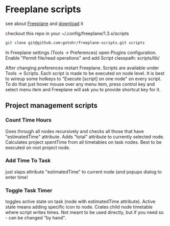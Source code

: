 # Freeplane scripts

see about [Freeplane](http://www.freeplane.org/wiki/index.php/Main_Page) and [download](http://sourceforge.net/projects/freeplane) it

checkout this repo in your ~/.config/freeplane/1.3.x/scripts
```bash
git clone git@github.com:gotohr/freeplane-scripts.git scripts
```
In Freeplane settings (Tools -> Preferences) open Plugins configuration. Enable "Permit file/read operations" and add Script classpath: scripts/lib/

After changing preferences restart Freeplane. Scripts are available under Tools -> Scripts. Each script is made to be executed on node level. It is best to wireup some hotkeys to "Execute [script] on one node" on every script.
To do that just hover mouse over any menu item, press control key and select menu item and Freeplane will ask you to provide shortcut key for it.

## Project management scripts

### Count Time Hours
Goes through all nodes recursively and checks all those that have "estimatedTime" attribute. 
Adds "total" attribute to currently selected node. Calculates project spentTime from all timetables on task nodes.
Best to be executed on root project node.

### Add Time To Task
just slaps attribute "estimatedTime" to current node (and popups dialog to enter time!

### Toggle Task Timer
toggles active state on task (node with estimatedTime attribute). Active state means adding specific icon to node. Crates child node timetable where script writes times. Not meant to be used directly, but if you need so - can be changed "by hand".
 
